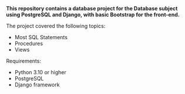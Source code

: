 **This repository contains a database project for the Database subject using PostgreSQL and Django, 
with basic Bootstrap for the front-end.**

The project covered the following topics:
- Most SQL Statements
- Procedures
- Views

Requirements:
- Python 3.10 or higher
- PostgreSQL
- Django framework
